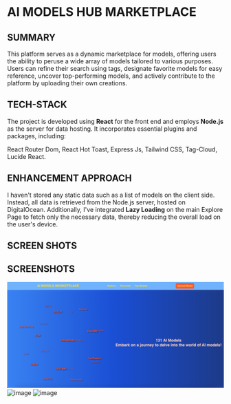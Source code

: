 # AI MODELS HUB MARKETPLACE

## SUMMARY
This platform serves as a dynamic marketplace for models, offering users the ability to peruse a wide array of models tailored to various purposes. Users can refine their search using tags, designate favorite models for easy reference, uncover top-performing models, and actively contribute to the platform by uploading their own creations.

## TECH-STACK
The project is developed using **React** for the front end and employs **Node.js** as the server for data hosting. It incorporates essential plugins and packages, including:

React Router Dom,
React Hot Toast,
Express Js,
Tailwind CSS,
Tag-Cloud,
Lucide React.

## ENHANCEMENT APPROACH
I haven't stored any static data such as a list of models on the client side. Instead, all data is retrieved from the Node.js server, hosted on DigitalOcean. Additionally, I've integrated **Lazy Loading** on the main Explore Page to fetch only the necessary data, thereby reducing the overall load on the user's device.

## SCREEN SHOTS
## SCREENSHOTS
![image](https://github.com/pratikbhavarthe/fe-atlan-assignment/blob/main/frontend/src/assets/1.png)
![image](https://github.com/pratikbhavarthe/fe-atlan-assignment/blob/main/frontend/src/assets/2.png)
![image](https://github.com/pratikbhavarthe/fe-atlan-assignment/blob/main/frontend/src/assets/3.png)